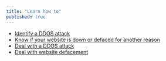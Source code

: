 ```yaml
---
title: "Learn how to"
published: true
---
```

- [Identify a DDOS attack](en/topics/practice-1-emergencies/5-ddos/3-1-learn.md)
- [Know if your website is down or defaced for another reason](en/topics/practice-1-emergencies/5-ddos/3-2-learn.md)
- [Deal with a DDOS attack](en/topics/practice-1-emergencies/5-ddos/3-4-learn.md)
- [Deal with website defacement](en/topics/practice-1-emergencies/5-ddos/3-5-learn.md)
